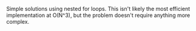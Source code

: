 Simple solutions using nested for loops.
This isn't likely the most efficient implementation at O(N^3), but the problem doesn't require anything more complex.
